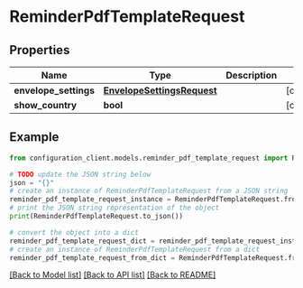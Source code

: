 # ReminderPdfTemplateRequest


## Properties

Name | Type | Description | Notes
------------ | ------------- | ------------- | -------------
**envelope_settings** | [**EnvelopeSettingsRequest**](EnvelopeSettingsRequest.md) |  | [optional] 
**show_country** | **bool** |  | [optional] 

## Example

```python
from configuration_client.models.reminder_pdf_template_request import ReminderPdfTemplateRequest

# TODO update the JSON string below
json = "{}"
# create an instance of ReminderPdfTemplateRequest from a JSON string
reminder_pdf_template_request_instance = ReminderPdfTemplateRequest.from_json(json)
# print the JSON string representation of the object
print(ReminderPdfTemplateRequest.to_json())

# convert the object into a dict
reminder_pdf_template_request_dict = reminder_pdf_template_request_instance.to_dict()
# create an instance of ReminderPdfTemplateRequest from a dict
reminder_pdf_template_request_from_dict = ReminderPdfTemplateRequest.from_dict(reminder_pdf_template_request_dict)
```
[[Back to Model list]](../README.md#documentation-for-models) [[Back to API list]](../README.md#documentation-for-api-endpoints) [[Back to README]](../README.md)


